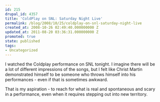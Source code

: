 ```yaml
---
id: 215
drupal_id: 4357
title: 'ColdPlay on SNL: Saturday Night Live'
permalink: /blog/2008/10/25/coldplay-on-snl-saturday-night-live
created_at: 2008-10-26 02:49:40.000000000 Z
updated_at: 2011-08-20 03:36:31.000000000 Z
promoted: true
state: published
tags:
- Uncategorized
---
```

I watched the Coldplay performance on SNL tonight. I imagine there will be a lot of different impressions of the songs, but I felt like Christ Martin demonstrated himself to be someone who throws himself into his performances - even if that is sometimes awkward.

That is my aspiration - to reach for what is real and spontaneous and scary in a performance, even when it requires stepping out into new territory.
